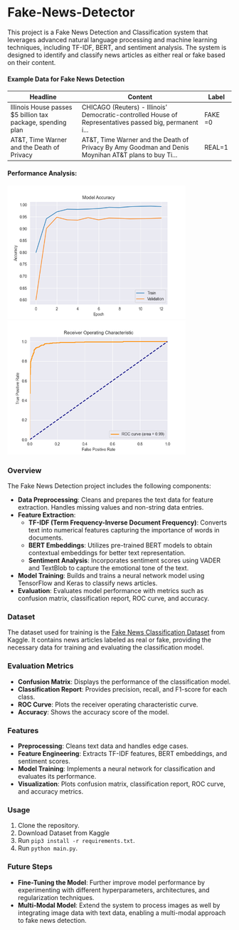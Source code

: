 # Fake-News-Detector
This project is a Fake News Detection and Classification system that leverages advanced natural language processing and machine learning techniques, including TF-IDF, BERT, and sentiment analysis. The system is designed to identify and classify news articles as either real or fake based on their content.

#### Example Data for Fake News Detection

| Headline                                                  | Content                                                                                                           | Label |
|-----------------------------------------------------------|-------------------------------------------------------------------------------------------------------------------|-------|
| Illinois House passes $5 billion tax package, spending plan | CHICAGO (Reuters) - Illinois’ Democratic-controlled House of Representatives passed big, permanent i...            | FAKE =0     |
| AT&T, Time Warner and the Death of Privacy               | AT&T, Time Warner and the Death of Privacy By Amy Goodman and Denis Moynihan AT&T plans to buy Ti...               | REAL=1     |

#### Performance Analysis: 

<p float="left">
  <img src="accuracy_plot.png" alt="Accuracy Plot" width="400" />
  <img src="roc_curve.png" alt="ROC Curve" width="400" />
</p>

### Overview

The Fake News Detection project includes the following components:

- **Data Preprocessing**: Cleans and prepares the text data for feature extraction. Handles missing values and non-string data entries.
- **Feature Extraction**:
  - **TF-IDF (Term Frequency-Inverse Document Frequency)**: Converts text into numerical features capturing the importance of words in documents.
  - **BERT Embeddings**: Utilizes pre-trained BERT models to obtain contextual embeddings for better text representation.
  - **Sentiment Analysis**: Incorporates sentiment scores using VADER and TextBlob to capture the emotional tone of the text.
- **Model Training**: Builds and trains a neural network model using TensorFlow and Keras to classify news articles.
- **Evaluation**: Evaluates model performance with metrics such as confusion matrix, classification report, ROC curve, and accuracy.

### Dataset

The dataset used for training is the [Fake News Classification Dataset](https://www.kaggle.com/datasets/saurabhshahane/fake-news-classification) from Kaggle. It contains news articles labeled as real or fake, providing the necessary data for training and evaluating the classification model.

### Evaluation Metrics

- **Confusion Matrix**: Displays the performance of the classification model.
- **Classification Report**: Provides precision, recall, and F1-score for each class.
- **ROC Curve**: Plots the receiver operating characteristic curve.
- **Accuracy**: Shows the accuracy score of the model.

  
### Features

- **Preprocessing**: Cleans text data and handles edge cases.
- **Feature Engineering**: Extracts TF-IDF features, BERT embeddings, and sentiment scores.
- **Model Training**: Implements a neural network for classification and evaluates its performance.
- **Visualization**: Plots confusion matrix, classification report, ROC curve, and accuracy metrics.


### Usage

1. Clone the repository.
2. Download Dataset from Kaggle
3. Run `pip3 install -r requirements.txt`.
4. Run `python main.py`.

### Future Steps

- **Fine-Tuning the Model**: Further improve model performance by experimenting with different hyperparameters, architectures, and regularization techniques.
- **Multi-Modal Model**: Extend the system to process images as well by integrating image data with text data, enabling a multi-modal approach to fake news detection.

